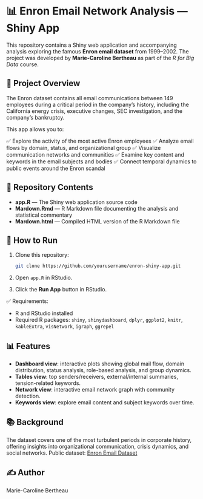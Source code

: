 # 📊 Enron Email Network Analysis — Shiny App

This repository contains a Shiny web application and accompanying analysis exploring the famous **Enron email dataset** from 1999–2002. The project was developed by **Marie-Caroline Bertheau** as part of the *R for Big Data* course.

## 🚀 Project Overview

The Enron dataset contains all email communications between 149 employees during a critical period in the company’s history, including the California energy crisis, executive changes, SEC investigation, and the company’s bankruptcy.

This app allows you to:

✅ Explore the activity of the most active Enron employees
✅ Analyze email flows by domain, status, and organizational group
✅ Visualize communication networks and communities
✅ Examine key content and keywords in the email subjects and bodies
✅ Connect temporal dynamics to public events around the Enron scandal

## 📂 Repository Contents

* **app.R** — The Shiny web application source code
* **Mardown.Rmd** — R Markdown file documenting the analysis and statistical commentary
* **Mardown.html** — Compiled HTML version of the R Markdown file

## 🔧 How to Run

1. Clone this repository:

   ```bash
   git clone https://github.com/yourusername/enron-shiny-app.git
   ```

2. Open `app.R` in RStudio.

3. Click the **Run App** button in RStudio.

✅ Requirements:

* R and RStudio installed
* Required R packages: `shiny`, `shinydashboard`, `dplyr`, `ggplot2`, `knitr`, `kableExtra`, `visNetwork`, `igraph`, `ggrepel`

## 📊 Features

* **Dashboard view**: interactive plots showing global mail flow, domain distribution, status analysis, role-based analysis, and group dynamics.
* **Tables view**: top senders/receivers, external/internal summaries, tension-related keywords.
* **Network view**: interactive email network graph with community detection.
* **Keywords view**: explore email content and subject keywords over time.

## 📚 Background

The dataset covers one of the most turbulent periods in corporate history, offering insights into organizational communication, crisis dynamics, and social networks. Public dataset: [Enron Email Dataset](https://www.cs.cmu.edu/~./enron/)

## ✍️ Author

Marie-Caroline Bertheau

